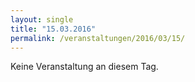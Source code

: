 ```yaml
---
layout: single
title: "15.03.2016"
permalink: /veranstaltungen/2016/03/15/
---
```


Keine Veranstaltung an diesem Tag.
